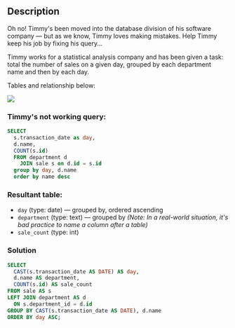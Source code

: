 ## Description

Oh no! Timmy's been moved into the database division of his software company — but as we know, Timmy loves making mistakes. Help Timmy keep his job by fixing his query...

Timmy works for a statistical analysis company and has been given a task: total the number of sales on a given day, grouped by each department name and then by each day.

Tables and relationship below:

![](https://github.com/NoChip247/CodeWarsChallenge/blob/main/assets/Capture%20d'%C3%A9cran%202025-04-16%20093238.png)

### Timmy's not working query:
```sql
SELECT 
  s.transaction_date as day,
  d.name,
  COUNT(s.id)
  FROM department d
    JOIN sale s on d.id = s.id
  group by day, d.name
  order by name desc
```

### Resultant table:
- `day` (type: date) — grouped by, ordered ascending
- `department` (type: text) — grouped by _(Note: In a real-world situation, it's bad practice to name a column after a table)_
- `sale_count` (type: int)

### Solution

```sql
SELECT
  CAST(s.transaction_date AS DATE) AS day,
  d.name AS department,
  COUNT(s.id) AS sale_count
FROM sale AS s
LEFT JOIN department AS d
  ON s.department_id = d.id
GROUP BY CAST(s.transaction_date AS DATE), d.name
ORDER BY day ASC;
```
